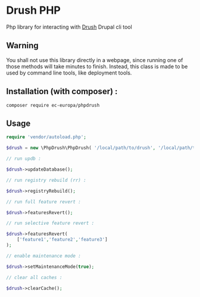 # Drush PHP

Php library for interacting with [Drush](https://github.com/drush-ops/drush) Drupal cli tool
 
## Warning

You shall not use this library directly in a webpage, since running one of those
methods will take minutes to finish. Instead, this class is made to be used
by command line tools, like deployment tools.

## Installation **(with composer)** :

```
composer require ec-europa/phpdrush
```

## Usage

```php
require 'vendor/autoload.php';

$drush = new \PhpDrush\PhpDrush( '/local/path/to/drush', '/local/path/to/site' );

// run updb :

$drush->updateDatabase();

// run registry rebuild (rr) :

$drush->registryRebuild();

// run full feature revert :

$drush->featuresRevert();

// run selective feature revert :

$drush->featuresRevert(
    ['feature1','feature2','feature3']
);

// enable maintenance mode :

$drush->setMaintenanceMode(true);

// clear all caches :

$drush->clearCache();


```

